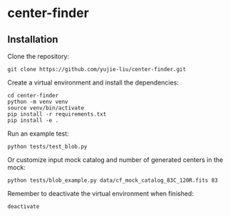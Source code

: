 # center-finder

## Installation

Clone the repository:
```
git clone https://github.com/yujie-liu/center-finder.git
```

Create a virtual environment and install the dependencies:
```
cd center-finder
python -m venv venv
source venv/bin/activate
pip install -r requirements.txt
pip install -e .
```
 
Run an example test:
```
python tests/test_blob.py
```

Or customize input mock catalog and number of generated centers in the mock:
```
python tests/blob_example.py data/cf_mock_catalog_83C_120R.fits 83
```

Remember to deactivate the virtual environment when finished:
```
deactivate
```
